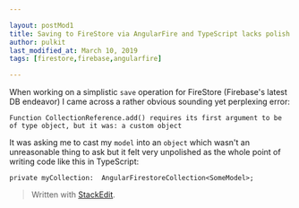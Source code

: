 ```yaml
---

layout: postMod1
title: Saving to FireStore via AngularFire and TypeScript lacks polish
author: pulkit
last_modified_at: March 10, 2019
tags: [firestore,firebase,angularfire]

---
```


When working on a simplistic `save` operation for FireStore (Firebase's latest DB endeavor) I came across a rather obvious sounding yet perplexing error:

```
Function CollectionReference.add() requires its first argument to be of type object, but it was: a custom object
```

It was asking me to cast my `model` into an `object` which wasn't an unreasonable thing to ask but it felt very unpolished as the whole point of writing code like this in TypeScript:

```
private myCollection:  AngularFirestoreCollection<SomeModel>;
```

> Written with [StackEdit](https://stackedit.io/).
<!--stackedit_data:
eyJoaXN0b3J5IjpbLTE5ODkzNjgxNzVdfQ==
-->